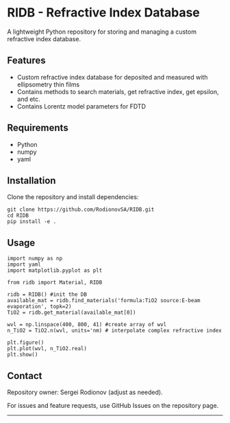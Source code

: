 # RIDB - Refractive Index Database

A lightweight Python repository for storing and managing a custom refractive index database. 

## Features
- Custom refractive index database for deposited and measured with ellipsometry thin films
- Contains methods to search materials, get refractive index, get epsilon, and etc. 
- Contains Lorentz model parameters for FDTD

## Requirements
- Python
- numpy
- yaml

## Installation
Clone the repository and install dependencies:

    git clone https://github.com/RodionovSA/RIDB.git
    cd RIDB
    pip install -e .

## Usage
    import numpy as np
    import yaml
    import matplotlib.pyplot as plt

    from ridb import Material, RIDB

    ridb = RIDB() #init the DB
    available_mat = ridb.find_materials('formula:TiO2 source:E-beam evaporation', topk=2)
    TiO2 = ridb.get_material(available_mat[0])

    wvl = np.linspace(400, 800, 41) #create array of wvl
    n_TiO2 = TiO2.n(wvl, units='nm) # interpolate complex refractive index

    plt.figure()
    plt.plot(wvl, n_TiO2.real)
    plt.show()


## Contact
Repository owner: Sergei Rodionov (adjust as needed).

For issues and feature requests, use GitHub Issues on the repository page.

---


